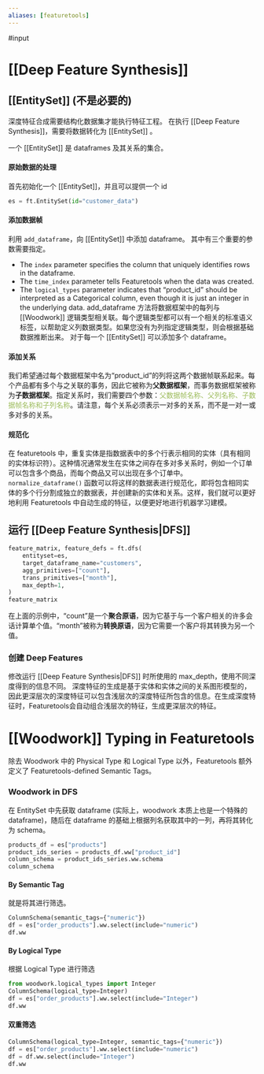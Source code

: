 ```yaml
---
aliases: [featuretools]
---
```

#input 

# [[Deep Feature Synthesis]]

##  [[EntitySet]] (不是必要的)
深度特征合成需要结构化数据集才能执行特征工程。
在执行 [[Deep Feature Synthesis]]，需要将数据转化为 [[EntitySet]] 。

一个 [[EntitySet]] 是 dataframes 及其关系的集合。

#### 原始数据的处理
首先初始化一个 [[EntitySet]]，并且可以提供一个 id
```python
es = ft.EntitySet(id="customer_data")
```

#### 添加数据帧
利用 `add_dataframe`，向 [[EntitySet]] 中添加 dataframe。
其中有三个重要的参数需要指定。
-   The `index` parameter specifies the column that uniquely identifies rows in the dataframe.
-   The `time_index` parameter tells Featuretools when the data was created.
-   The `logical_types` parameter indicates that “product_id” should be interpreted as a Categorical column, even though it is just an integer in the underlying data.
add_dataframe 方法将数据框架中的每列与 [[Woodwork]] 逻辑类型相关联。每个逻辑类型都可以有一个相关的标准语义标签，以帮助定义列数据类型。如果您没有为列指定逻辑类型，则会根据基础数据推断出来。
对于每一个 [[EntitySet]] 可以添加多个 dataframe。

#### 添加关系
我们希望通过每个数据框架中名为“product_id”的列将这两个数据帧联系起来。每个产品都有多个与之关联的事务，因此它被称为**父数据框架**，而事务数据框架被称为**子数据框架**。指定关系时，我们需要四个参数：<font color="#9bbb59">父数据帧名称、父列名称、子数据帧名称和子列名称</font>。请注意，每个关系必须表示一对多的关系，而不是一对一或多对多的关系。

#### 规范化
在 featuretools 中，重复实体是指数据表中的多个行表示相同的实体（具有相同的实体标识符）。这种情况通常发生在实体之间存在多对多关系时，例如一个订单可以包含多个商品，而每个商品又可以出现在多个订单中。
`normalize_dataframe()` 函数可以将这样的数据表进行规范化，即将包含相同实体的多个行分割成独立的数据表，并创建新的实体和关系。这样，我们就可以更好地利用 Featuretools 中自动生成的特征，以便更好地进行机器学习建模。

## 运行 [[Deep Feature Synthesis|DFS]]

```python
feature_matrix, feature_defs = ft.dfs(
    entityset=es,
    target_dataframe_name="customers",
    agg_primitives=["count"],
    trans_primitives=["month"],
    max_depth=1,
)
feature_matrix
```
在上面的示例中，“count”是一个**聚合原语**，因为它基于与一个客户相关的许多会话计算单个值。“month”被称为**转换原语**，因为它需要一个客户将其转换为另一个值。

### 创建 Deep Features
修改运行 [[Deep Feature Synthesis|DFS]] 时所使用的 max_depth，使用不同深度得到的信息不同。
深度特征的生成是基于实体和实体之间的关系图形模型的，因此更深层次的深度特征可以包含浅层次的深度特征所包含的信息。在生成深度特征时，Featuretools会自动组合浅层次的特征，生成更深层次的特征。

# [[Woodwork]] Typing in Featuretools
除去 Woodwork 中的 Physical Type 和 Logical Type 以外，Featuretools 额外定义了 Featuretools-defined Semantic Tags。

### Woodwork in DFS
在 EntitySet 中先获取 dataframe (实际上，woodwork 本质上也是一个特殊的 dataframe)，随后在 dataframe 的基础上根据列名获取其中的一列，再将其转化为 schema。
```python
products_df = es["products"]
product_ids_series = products_df.ww["product_id"]
column_schema = product_ids_series.ww.schema
column_schema
```

#### By Semantic Tag
就是将其进行筛选。
```python
ColumnSchema(semantic_tags={"numeric"})
df = es["order_products"].ww.select(include="numeric")
df.ww
```

#### By Logical Type
根据 Logical Type 进行筛选
```python
from woodwork.logical_types import Integer
ColumnSchema(logical_type=Integer)
df = es["order_products"].ww.select(include="Integer")
df.ww
```

#### 双重筛选
```python
ColumnSchema(logical_type=Integer, semantic_tags={"numeric"})
df = es["order_products"].ww.select(include="numeric")
df = df.ww.select(include="Integer")
df.ww
```